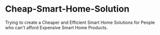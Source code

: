 # Cheap-Smart-Home-Solution
Trying to create a Cheaper and Efficient Smart Home Solutions for People who can't afford Expensive Smart Home Products.
